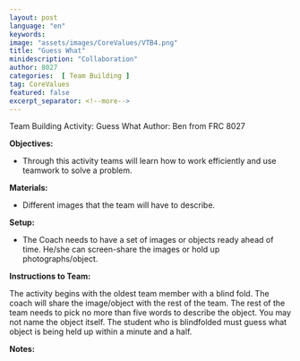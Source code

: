 ```yaml
---
layout: post
language: "en"
keywords:
image: "assets/images/CoreValues/VTB4.png"
title: "Guess What"
minidescription: "Collaboration"
author: 8027
categories:  [ Team Building ]
tag: CoreValues
featured: false
excerpt_separator: <!--more-->
---
```


Team Building Activity: Guess What
Author: Ben from FRC 8027
<!--more-->

<b>Objectives:</b>
- Through this activity teams will learn how to work efficiently and use teamwork to solve a problem.

<b>Materials:</b>
- Different images that the team will have to describe.


<b>Setup:</b>
- The Coach needs to have a set of images or objects ready ahead of time. He/she can screen-share the images or hold up photographs/object.


<b>Instructions to Team:</b>

The activity begins with the oldest team member with a blind fold. The coach will share the image/object with the rest of the team. The rest of the team needs to pick no more than five words to describe the object. You may not name the object itself. The student who is blindfolded must guess what object is being held up within a minute and a half.

<b>Notes:</b>
